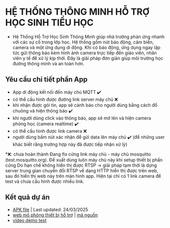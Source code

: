 # HỆ THỐNG THÔNG MINH HỖ TRỢ HỌC SINH TIỂU HỌC

- Hệ Thống Hỗ Trợ Học Sinh Thông Minh giúp nhà trường phản ứng nhanh với các sự cố trong lớp học. Hệ thống gồm nút báo động, cảm biến, camera và một ứng dụng di động. Khi có báo động, ứng dụng ngay lập tức gửi thông báo kèm hình ảnh camera trực tiếp đến giáo viên, nhân viên y tế để xử lý kịp thời. Đây là giải pháp đơn giản giúp môi trường học đường thông minh và an toàn hơn. 

## Yêu cầu chi tiết phần App
- App di động kết nối đến máy chủ MQTT ✔️
- có thể cấu hình được đường link server máy chủ ❌
- khi nhận được gói tin, app sẽ cảnh báo cho người dùng bằng cách đổ chuông và hiện thông báo ✔️
- khi người dùng click vào thông báo, app sẽ mở lên và hiện camera phòng học (camera realtime) ✔️
- có thể cấu hình được link camera ❌
- người dùng bấm nút xác nhận để gửi data lên máy chủ ✔️ (để những user khác biết rằng trường hợp này đã được tiếp nhận xử lý)

*❌: chưa hoàn thành
Đang fix cứng link máy chủ - máy chủ mosquitto (test.mosquitto.org). Đề xuất dùng luôn máy chủ này khi setup thiết bị phần cứng
Do hạn chế không hiển thị được RTSP -> giải pháp tạm thời là dựng server trung gian chuyển đổi RTSP về dạng HTTP hiển thị được trên web, sau đó hiển thị web này trên màn hình app. Hiện tại chỉ có 1 link camera để test và chưa cấu hình được nhiều link.


## Kết quả dự án
- [APK file](./builds/app-debug.apk) | Last updated: 24/03/2025
- [web mô phỏng thiết bị hỗ trợ](https://rtsp.gasbinhminh.vn/hardware) | [mã nguồn](https://github.com/PhucNguyenSolver/iot-patient-helper-web)
- [video demo test](https://drive.google.com/file/d/1Hj2qO_p4T0CnvsIfxnotYS-5d10WGU2r/view?usp=drive_link)
